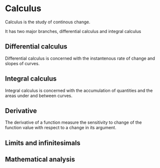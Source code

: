 # Calculus
Calculus is the study of continous change.

It has two major branches, differential calculus and integral calculus

## Differential calculus
Differential calculus is concerned with the
instantenous rate of change and slopes of curves.

## Integral calculus
Integral calculus is concerned with the accumulation of quantities and the areas
under and between curves.

## Derivative
The derivative of a function measure the sensitivity to change of the function value with
respect to a change in its argument.



## Limits and infinitesimals



## Mathematical analysis


